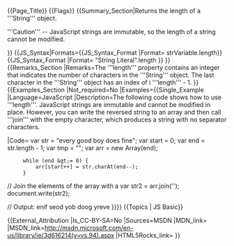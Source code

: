 {{Page_Title}}
{{Flags}}
{{Summary_Section|Returns the length of a '''String''' object.

'''Caution''' -- JavaScript strings are immutable, so the length of a string cannot be modified.

}}
{{JS_Syntax|Formats={{JS_Syntax_Format
|Format= strVariable.length}}{{JS_Syntax_Format
|Format= "String Literal".length }}
}}
{{Remarks_Section
|Remarks=The '''length''' property contains an integer that indicates the number of characters in the '''String''' object. The last character in the '''String''' object has an index of i '''length''' - 1.
}}
{{Examples_Section
|Not_required=No
|Examples={{Single_Example
|Language=JavaScript
|Description=The following code shows how to use '''length'''. JavaScript strings are immutable and cannot be modified in place. However, you can write the reversed string to an array and then call '''join''' with the empty character, which produces a string with no separator characters.

|Code= var str = "every good boy does fine";
         var start = 0;
         var end = str.length - 1;
         var tmp = "";
         var arr = new Array(end);
 
         while (end &gt;= 0) {
             arr[start++] = str.charAt(end--);
         }
 
 // Join the elements of the array with a 
         var str2 = arr.join('');
         document.write(str2);
 
 // Output: enif seod yob doog yreve
}}}}
{{Topics | JS Basic}}

{{External_Attribution
|Is_CC-BY-SA=No
|Sources=MSDN
|MDN_link=
|MSDN_link=http://msdn.microsoft.com/en-us/library/ie/3d616214(v=vs.94).aspx
|HTML5Rocks_link=
}}